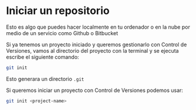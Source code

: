 # Iniciar un repositorio

Esto es algo que puedes hacer localmente en tu ordenador o en la nube por medio de un servicio como Github o Bitbucket

Si ya tenemos un proyecto iniciado y queremos gestionarlo con Control de Versiones, vamos al directorio del proyecto con la terminal y se ejecuta escribe el siguiente comando:

```bash
git init
```

Esto generara un directorio `.git`

Si queremos iniciar un proyecto con Control de Versiones podemos usar:

```bash
git init <project-name>
```
